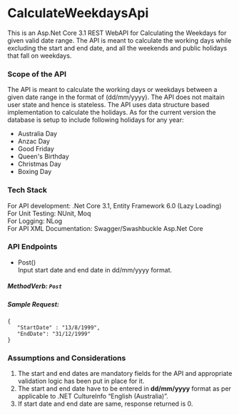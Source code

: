 # CalculateWeekdaysApi

This is an Asp.Net Core 3.1 REST WebAPI for Calculating the Weekdays for given valid date range. The API is meant to calculate the working days while excluding the start and end date, and all the weekends and public holidays that fall on weekdays.


### Scope of the API
The API is meant to calculate the working days or weekdays between a given date range in the format of (dd/mm/yyyy). The API does not maitain user state and hence is stateless. The API uses data structure based implementation to calculate the holidays. As for the current version the database is setup to include following holidays for any year:
<ul>
<li>Australia Day</li>
<li>Anzac Day</li>
<li>Good Friday</li>
<li>Queen's Birthday</li>
<li>Christmas Day</li>
<li>Boxing Day</li>
</ul>


### Tech Stack
For API development: .Net Core 3.1, Entity Framework 6.0 (Lazy Loading) <br/>
For Unit Testing: NUnit, Moq <br/>
For Logging: NLog <br/>
For API XML Documentation: Swagger/Swashbuckle Asp.Net Core<br/>


### API Endpoints

* Post()<br/>
 Input start date and end date in dd/mm/yyyy format.
 ##### MethodVerb: `Post` <br/>
 ##### Sample Request: 
 ```
 {
	"StartDate" : "13/8/1999",
	"EndDate": "31/12/1999"
}
```


### Assumptions and Considerations
1. The start and end dates are mandatory fields for the API and appropriate validation logic has been put in place for it.
2. The start and end date have to be entered in **dd/mm/yyyy** format as per applicable to .NET CultureInfo “English (Australia)”.
3. If start date and end date are same, response returned is 0.

